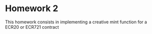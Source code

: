 # Homework 2
This homework consists in implementing a creative mint function for a ECR20 or ECR721 contract